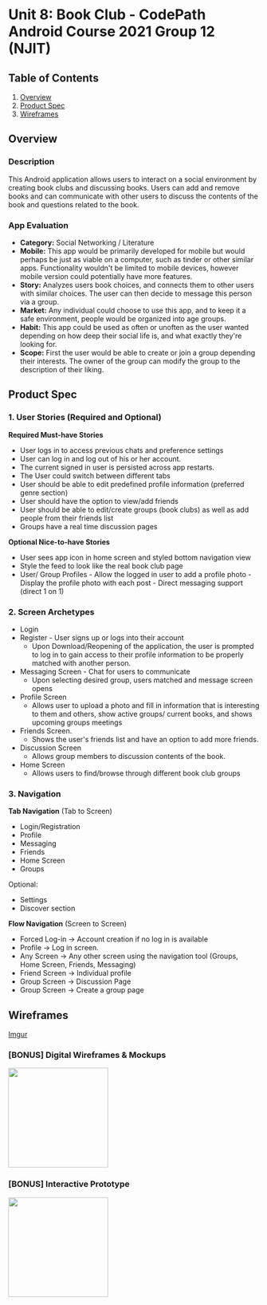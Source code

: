 Unit 8: Book Club - CodePath Android Course 2021 Group 12 (NJIT)
===

## Table of Contents
1. [Overview](#Overview)
1. [Product Spec](#Product-Spec)
1. [Wireframes](#Wireframes)

## Overview
### Description
This Android application allows users to interact on a social environment by creating book clubs and discussing books. Users can add and remove books and can communicate with other users to discuss the contents of the book and questions related to the book.

### App Evaluation
- **Category:** Social Networking / Literature
- **Mobile:** This app would be primarily developed for mobile but would perhaps be just as viable on a computer, such as tinder or other similar apps. Functionality wouldn't be limited to mobile devices, however mobile version could potentially have more features.
- **Story:** Analyzes users book choices, and connects them to other users with similar choices. The user can then decide to message this person via a group.
- **Market:** Any individual could choose to use this app, and to keep it a safe environment, people would be organized into age groups.
- **Habit:** This app could be used as often or unoften as the user wanted depending on how deep their social life is, and what exactly they're looking for.
- **Scope:** First the user would be able to create or join a group depending their interests. The owner of the group can modify the group to the description of their liking. 

## Product Spec
### 1. User Stories (Required and Optional)

**Required Must-have Stories**

* User logs in to access previous chats and preference settings
* User can log in and log out of his or her account.
* The current signed in user is persisted across app restarts.
* The User could switch between different tabs
* User should be able to edit predefined profile information (preferred genre section)
* User should have the option to view/add friends
* User should be able to edit/create groups (book clubs) as well as add people from their friends list
* Groups have a real time discussion pages

**Optional Nice-to-have Stories**

* User sees app icon in home screen and styled bottom navigation view
* Style the feed to look like the real book club page
* User/ Group Profiles
      - Allow the logged in user to add a profile photo
      - Display the profile photo with each post
      - Direct messaging support (direct 1 on 1)

### 2. Screen Archetypes

* Login 
* Register - User signs up or logs into their account
   * Upon Download/Reopening of the application, the user is prompted to log in to gain access to their profile information to be properly matched with another person. 
* Messaging Screen - Chat for users to communicate
   * Upon selecting desired group, users matched and message screen opens
* Profile Screen 
   * Allows user to upload a photo and fill in information that is interesting to them and others, show active groups/ current books, and shows upcoming groups meetings
* Friends Screen.
   * Shows the user's friends list and have an option to add more friends.
* Discussion Screen
   * Allows group members to discussion contents of the book.
* Home Screen
   * Allows users to find/browse through different book club groups

### 3. Navigation

**Tab Navigation** (Tab to Screen)

* Login/Registration
* Profile
* Messaging 
* Friends
* Home Screen  
* Groups 


Optional:
* Settings
* Discover section

**Flow Navigation** (Screen to Screen)
* Forced Log-in -> Account creation if no log in is available
* Profile -> Log in screen. 
* Any Screen -> Any other screen using the navigation tool (Groups, Home Screen, Friends, Messaging)
* Friend Screen -> Individual profile
* Group Screen -> Discussion Page
* Group Screen -> Create a group page

## Wireframes
[Imgur](https://imgur.com/nPqubEB)

### [BONUS] Digital Wireframes & Mockups
<img src="https://i.imgur.com/lYHn37F.jpg" height=200>

### [BONUS] Interactive Prototype
<img src="https://i.imgur.com/AiKfE5g.gif" width=200>
